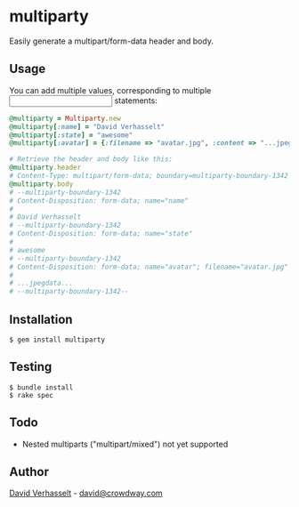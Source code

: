 multiparty
==========

Easily generate a multipart/form-data header and body.

Usage
-----

You can add multiple values, corresponding to multiple <input> statements:

```ruby
@multiparty = Multiparty.new
@multiparty[:name] = "David Verhasselt"
@multiparty[:state] = "awesome"
@multiparty[:avatar] = {:filename => "avatar.jpg", :content => "...jpegdata..."}

# Retrieve the header and body like this:
@multiparty.header
# Content-Type: multipart/form-data; boundary=multiparty-boundary-1342
@multiparty.body
# --multiparty-boundary-1342
# Content-Disposition: form-data; name="name"
#
# David Verhasselt
# --multiparty-boundary-1342
# Content-Disposition: form-data; name="state"
# 
# awesome
# --multiparty-boundary-1342
# Content-Disposition: form-data; name="avatar"; filename="avatar.jpg"
#
# ...jpegdata...
# --multiparty-boundary-1342--
```

Installation
------------

    $ gem install multiparty

Testing
-------

    $ bundle install
    $ rake spec

Todo
----

* Nested multiparts ("multipart/mixed") not yet supported

Author
------

[David Verhasselt](http://davidverhasselt.com) - david@crowdway.com
